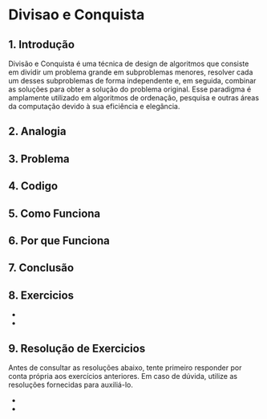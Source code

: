 # Divisao e Conquista
 
## 1. Introdução
Divisão e Conquista é uma técnica de design de algoritmos que consiste em dividir um problema grande em subproblemas menores, resolver cada um desses subproblemas de forma independente e, em seguida, combinar as soluções para obter a solução do problema original. Esse paradigma é amplamente utilizado em algoritmos de ordenação, pesquisa e outras áreas da computação devido à sua eficiência e elegância.

## 2. Analogia

## 3. Problema

## 4. Codigo

## 5. Como Funciona

## 6. Por que Funciona

## 7. Conclusão

## 8. Exercicios

-
-

## 9. Resolução de Exercicios

Antes de consultar as resoluções abaixo, tente primeiro responder por conta própria aos exercícios anteriores. Em caso de dúvida, utilize as resoluções fornecidas para auxiliá-lo.

- 
-